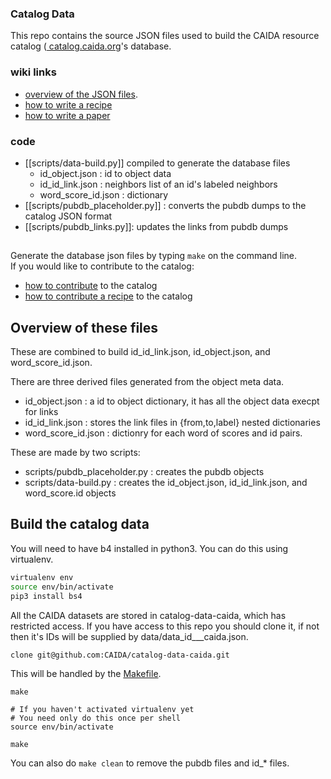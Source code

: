 ### Catalog Data
This repo contains the source JSON files used to build the CAIDA resource catalog ([ catalog.caida.org](https://catalog.caida.org)'s database.

### wiki links
- [overview of the JSON files](https://github.com/CAIDA/catalog-data/wiki/overview).
- [how to write a recipe](https://github.com/CAIDA/catalog-data/wiki/how-to-make-a-recipe)
- [how to write a paper](https://github.com/CAIDA/catalog-data/wiki/how-to-make-a-paper)

### code 
- [[scripts/data-build.py]] compiled to generate the database files
    - id_object.json : id to object data
    - id_id_link.json : neighbors list of an id's labeled neighbors
    - word_score_id.json : dictionary 
- [[scripts/pubdb_placeholder.py]] : converts the pubdb dumps to the catalog JSON format
- [[scripts/pubdb_links.py]]: updates the links from pubdb dumps

## 
Generate the database json files by typing ```make``` on the command line.  
If you would like to contribute to the catalog:
  - [how to contribute](https://github.com/CAIDA/catalog-data/wiki/how-to-contribute) to the catalog
  - [how to contribute a recipe](https://github.com/CAIDA/catalog-data/wiki/how-to-contribute-a-recipe) to the catalog

## Overview of these files

These are combined to build id_id_link.json, id_object.json, and word_score_id.json. 

There are three derived files generated from the object meta data.
- id_object.json : a id to object dictionary, it has all the object data execpt for links
- id_id_link.json : stores the link files in {from,to,label} nested dictionaries
- word_score_id.json : dictionry for each word of scores and id pairs.

These are made by two scripts:
- scripts/pubdb_placeholder.py : creates the pubdb objects
- scripts/data-build.py : creates the id_object.json, id_id_link.json, and word_score.id objects

## Build the catalog data
You will need to have b4 installed in python3.  You can do this using
virtualenv.
~~~bash
virtualenv env
source env/bin/activate
pip3 install bs4
~~~

All the CAIDA datasets are stored in catalog-data-caida, which has restricted access.
If you have access to this repo you should clone it, if not then it's IDs will be 
supplied by data/data_id___caida.json.
~~~
clone git@github.com:CAIDA/catalog-data-caida.git
~~~

This will be handled by the [Makefile](Makefile).
~~~
make
~~~

~~~
# If you haven't activated virtualenv yet
# You need only do this once per shell
source env/bin/activate 

make
~~~

You can also do ```make clean``` to remove the pubdb files and id_\* files. 


